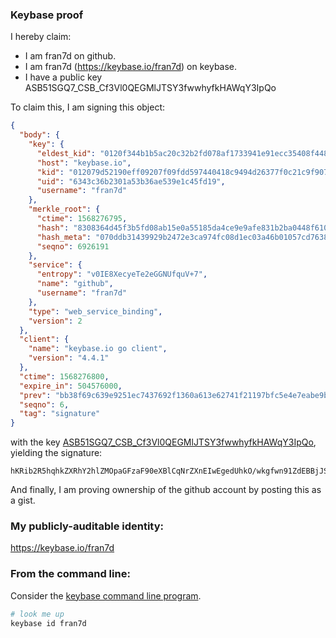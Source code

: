 ### Keybase proof

I hereby claim:

  * I am fran7d on github.
  * I am fran7d (https://keybase.io/fran7d) on keybase.
  * I have a public key ASB51SGQ7_CSB_Cf3Vl0QEGMlJTSY3fwwhyfkHAWqY3IpQo

To claim this, I am signing this object:

```json
{
  "body": {
    "key": {
      "eldest_kid": "0120f344b1b5ac20c32b2fd078af1733941e91ecc35408f448c9e9343666c852e1570a",
      "host": "keybase.io",
      "kid": "012079d52190eff09207f09fdd597440418c9494d26377f0c21c9f907016a98dc8a50a",
      "uid": "6343c36b2301a53b36ae539e1c45fd19",
      "username": "fran7d"
    },
    "merkle_root": {
      "ctime": 1568276795,
      "hash": "8308364d45f3b5fd08ab15e0a55185da4ce9e9afe831b2ba0448f610b3001546b7def14f3d85ca681210ea9eccb13adf99310f0ab2730d59a31bbf9cbaa42b1f",
      "hash_meta": "070ddb31439929b2472e3ca974fc08d1ec03a46b01057cd76387ad4a8d884627",
      "seqno": 6926191
    },
    "service": {
      "entropy": "v0IE8XecyeTe2eGGNUfquV+7",
      "name": "github",
      "username": "fran7d"
    },
    "type": "web_service_binding",
    "version": 2
  },
  "client": {
    "name": "keybase.io go client",
    "version": "4.4.1"
  },
  "ctime": 1568276800,
  "expire_in": 504576000,
  "prev": "bb38f69c639e9251ec7437692f1360a613e62741f21197bfc5e4e7eabe9b95eb",
  "seqno": 6,
  "tag": "signature"
}
```

with the key [ASB51SGQ7_CSB_Cf3Vl0QEGMlJTSY3fwwhyfkHAWqY3IpQo](https://keybase.io/fran7d), yielding the signature:

```
hKRib2R5hqhkZXRhY2hlZMOpaGFzaF90eXBlCqNrZXnEIwEgedUhkO/wkgfwn91ZdEBBjJSU0mN38MIcn5BwFqmNyKUKp3BheWxvYWTESpcCBsQguzj2nGOeklHsdDdpLxNgphPmJ0HyEZe/xeTn6r6blevEIOLLQF59WDXDwdfzHEagLlmE7tOp1Ly9Jv6H2SMuh1wuAgHCo3NpZ8RAGihI57FT7xg7vO0hOxRT8CaL/M+tDZVq8UC9Il255DjLGKpSd32K6RMLTH4WkQMvMJoe+grnpKcmZXyVX6LwA6hzaWdfdHlwZSCkaGFzaIKkdHlwZQildmFsdWXEIOdSEMhZUYgkR3voYxivnsdTs7G8s6oWxBR3iqKtaQJAo3RhZ80CAqd2ZXJzaW9uAQ==

```

And finally, I am proving ownership of the github account by posting this as a gist.

### My publicly-auditable identity:

https://keybase.io/fran7d

### From the command line:

Consider the [keybase command line program](https://keybase.io/download).

```bash
# look me up
keybase id fran7d
```
